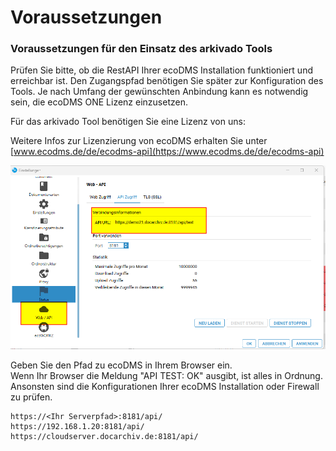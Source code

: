 # Voraussetzungen

### Voraussetzungen für den Einsatz des arkivado Tools

Prüfen Sie bitte, ob die RestAPI Ihrer ecoDMS Installation funktioniert und erreichbar ist. Den Zugangspfad benötigen Sie später zur Konfiguration des Tools.
Je nach Umfang der gewünschten Anbindung kann es notwendig sein, die ecoDMS ONE Lizenz einzusetzen.

Für das arkivado Tool benötigen Sie eine Lizenz von uns:

Weitere Infos zur Lizenzierung von ecoDMS erhalten Sie unter    
[www.ecodms.de/de/ecodms-api](https://www.ecodms.de/de/ecodms-api)   


![EcoDMS API-Einstellungen](../img/ecoDMSApiEinstellung.png)   

Geben Sie den Pfad zu ecoDMS in Ihrem Browser ein.    
Wenn Ihr Browser die Meldung "API TEST: OK" ausgibt, ist alles in Ordnung.   
Ansonsten sind die Konfigurationen Ihrer ecoDMS Installation oder Firewall zu prüfen.    

  ``` title="Beispielpfade:"
  https://<Ihr Serverpfad>:8181/api/
  https://192.168.1.20:8181/api/
  https://cloudserver.docarchiv.de:8181/api/
  ```     
